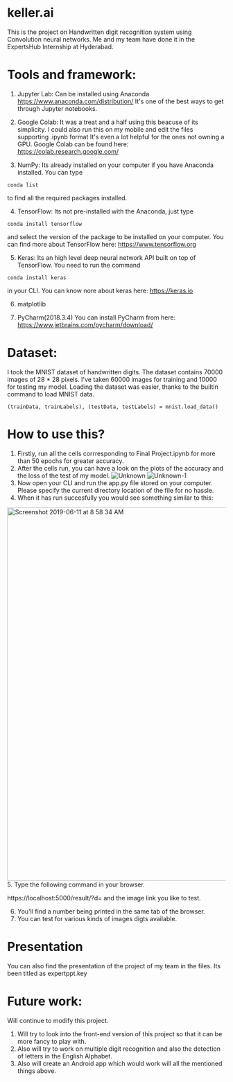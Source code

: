 # keller.ai
This is the project on Handwritten digit recognition system using Convolution neural networks. 
Me and my team have done it in the ExpertsHub Internship at Hyderabad.

# Tools and framework:
1. Jupyter Lab:
 Can be installed using Anaconda https://www.anaconda.com/distribution/
It's one of the best ways to get through Jupyter notebooks.

2. Google Colab:
It was a treat and a half using this beacuse of its simplicity. I could also run this on my mobile and edit the files supporting .ipynb format
It's even a lot helpful for the ones not owning a GPU.
Google Colab can be found here: https://colab.research.google.com/

3. NumPy:
Its already installed on your computer if you have Anaconda installed.
You can type 
```
conda list 
```
to find all the required packages installed.

4. TensorFlow:
Its not pre-installed with the Anaconda, just type 
```
conda install tensorflow 
```
and select the version of the package to be installed on your computer. 
You can find more about TensorFlow here: https://www.tensorflow.org

5. Keras:
Its an high level deep neural network API built on top of TensorFlow.
You need to run the command 
```
conda install keras 
```
in your CLI.
You can know nore about keras here: https://keras.io

6. matplotlib

7. PyCharm(2018.3.4)
You can install PyCharm from here: https://www.jetbrains.com/pycharm/download/

# Dataset:
I took the MNIST dataset of handwritten digits.
The dataset contains 70000 images of 28 * 28 pixels.
I've taken 60000 images for training and 10000 for testing my model.
Loading the dataset was easier, thanks to the builtin command to load MNIST data.
```
(trainData, trainLabels), (testData, testLabels) = mnist.load_data()
```

# How to use this?
1. Firstly, run all the cells corrresponding to Final Project.ipynb for more than 50 epochs for greater accuracy.
2. After the cells run, you can have a look on the plots of the accuracy and the loss of the test of my model.
![Unknown](https://user-images.githubusercontent.com/38836379/59241656-3063bf00-8c26-11e9-8e8e-1ac1a66e0eaa.png)
![Unknown-1](https://user-images.githubusercontent.com/38836379/59241654-2fcb2880-8c26-11e9-8610-a57f7ccc37f8.png)
3. Now open your CLI and run the app.py file stored on your computer. Please specify the current directory location of the file for no hassle.
4. When it has run succesfully you would see something similar to this:
<img width="862" alt="Screenshot 2019-06-11 at 8 58 34 AM" src="https://user-images.githubusercontent.com/38836379/59242061-cc41fa80-8c27-11e9-82b2-c54127e907f4.png">
5. Type the following command in your browser.

https://localhost:5000/result/?d= and the image link you like to test.

6. You'll find a number being printed in the same tab of the browser.
7. You can test for various kinds of images digts available.

# Presentation
You can also find the presentation of the project of my team in the files. Its been titled as expertppt.key

# Future work:
Will continue to modify this project.
1. Will try to look into the front-end version of this project so that it can be more fancy to play with.
2. Also will try to work on multiple digit recognition and also the detection of letters in the English Alphabet.
3. Also will create an Android app which would work will all the mentioned things above.












